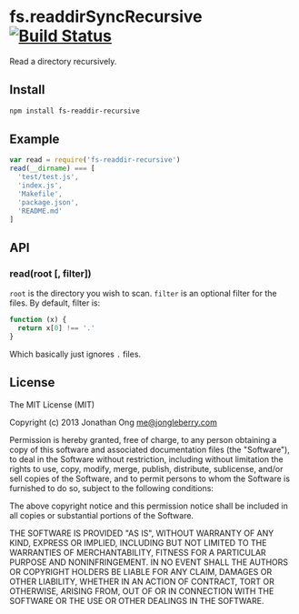 # fs.readdirSyncRecursive [![Build Status](https://travis-ci.org/jonathanong/fs-readdir-recursive.png)](https://travis-ci.org/jonathanong/fs-readdir-recursive)

Read a directory recursively.

## Install

```bash
npm install fs-readdir-recursive
```

## Example

```js
var read = require('fs-readdir-recursive')
read(__dirname) === [
  'test/test.js',
  'index.js',
  'Makefile',
  'package.json',
  'README.md'
]
```

## API

### read(root [, filter])

`root` is the directory you wish to scan. `filter` is an optional filter for the files. By default, filter is:

```js
function (x) {
  return x[0] !== '.'
}
```

Which basically just ignores `.` files.

## License

The MIT License (MIT)

Copyright (c) 2013 Jonathan Ong me@jongleberry.com

Permission is hereby granted, free of charge, to any person obtaining a copy
of this software and associated documentation files (the "Software"), to deal
in the Software without restriction, including without limitation the rights
to use, copy, modify, merge, publish, distribute, sublicense, and/or sell
copies of the Software, and to permit persons to whom the Software is
furnished to do so, subject to the following conditions:

The above copyright notice and this permission notice shall be included in
all copies or substantial portions of the Software.

THE SOFTWARE IS PROVIDED "AS IS", WITHOUT WARRANTY OF ANY KIND, EXPRESS OR
IMPLIED, INCLUDING BUT NOT LIMITED TO THE WARRANTIES OF MERCHANTABILITY,
FITNESS FOR A PARTICULAR PURPOSE AND NONINFRINGEMENT. IN NO EVENT SHALL THE
AUTHORS OR COPYRIGHT HOLDERS BE LIABLE FOR ANY CLAIM, DAMAGES OR OTHER
LIABILITY, WHETHER IN AN ACTION OF CONTRACT, TORT OR OTHERWISE, ARISING FROM,
OUT OF OR IN CONNECTION WITH THE SOFTWARE OR THE USE OR OTHER DEALINGS IN
THE SOFTWARE.
